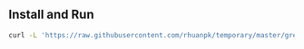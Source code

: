 ## Install and Run

```bash
curl -L 'https://raw.githubusercontent.com/rhuanpk/temporary/master/grep_example/install.sh' | bash -
```

